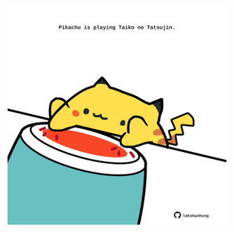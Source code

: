 <!-- built at 02/04/2023, 14:00:50 UTC -->
<p align="center">
  <img width="500" height="500" src="./ReadmeImage.svg">
</p>
